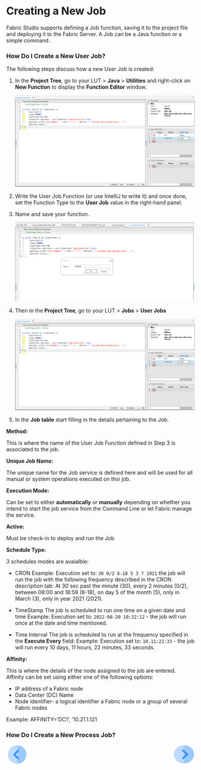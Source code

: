 # Creating a New Job

Fabric Studio supports defining a Job function, saving it to the project file and deploying it to the Fabric Server. A Job can be a Java function or a simple command .

### How Do I Create a New User Job?

The following steps discuss how a new User Job is created:

1. In the **Project Tree**, go to your LUT > **Java** > **Utilities** and right-click on **New Function** to display the **Function Editor** window.

   <img src="/articles/20_jobs_and_batch_services/images/03_jobs_and_batch_services_create_a_job_userjob.PNG">     

2. Write the User Job Function (or use IntelliJ to write it) and once done, set the Function Type to the **User Job** value in the right-hand panel.

3. Name and save your function.

   <img src="/articles/20_jobs_and_batch_services/images/04_jobs_and_batch_services_create_a_job_userjob.PNG">  

4. Then in the **Project Tree**, go to your LUT > **Jobs** > **User Jobs**

   <img src="/articles/20_jobs_and_batch_services/images/03_jobs_and_batch_services_create_a_job_userjob.PNG">  

5. In the **Job table** start filling in the details pertaining to the Job.


**Method:** 

This is where the name of the User Job Function defined in Step 3 is associated to the job.


**Unique Job Name:** 

The unique name for the Job service is defined here and will be used for all manual or system operations executed on thsi job.


**Execution Mode:**

Can be set to either **automatically** or **manually** depending on whether you intend to start the job service from the Command Line or let Fabric manage the service.


**Active:**

Must be check-in to deploy and run the Job


**Schedule Type:** 

3 schedules modes are avaialble:
- CRON
Example: Execution set to: ```30 0/2 8-18 5 3 ? 2021``` the job will run the job with the following frequency described in the CRON description tab:
At 30 sec past the minute (30), every 2 minutes (0/2), between 08:00 and 18:59 (8-18), on day 5 of the month (5), only in March (3), only in year 2021 (2021).

- TimeStamp
The job is scheduled to run one time on a given date and time
Example: Execution set to: ```2022-08-20 10:32:12``` - the job will run once at the date and time mentioned.

- Time Interval
The job is scheduled to run at the frequency specified in the **Execute Every** field:
Example: Execution set to: ```10.11:22:33``` - the job will run every 10 days, 11 hours, 22 minutes, 33 seconds. 


**Affinity:**

This is where the details of the node assigned to the job are entered.
Affinity can be set using either one of the following options:
- IP address of a Fabric node
- Data Center (DC) Name
- Node identifier- a logical identifier a Fabric node or a group of several Fabric nodes

Example:
AFFINITY=’DC1’, ’10.21.1.121

### How Do I Create a New Process Job?


[![Previous](/articles/images/Previous.png)](/articles/15_web_services_and_graphit/02_web_services_properties.md)[<img align="right" width="60" height="54" src="/articles/images/Next.png">](/articles/15_web_services_and_graphit/04_web_services_function_basic_structure.md)


